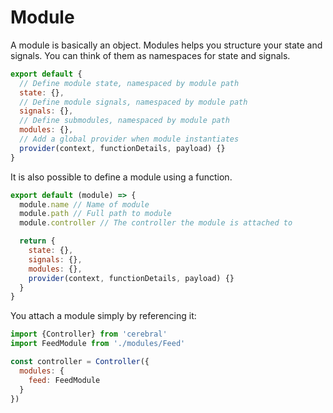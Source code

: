 # Module

A module is basically an object. Modules helps you structure your state and signals. You can think of them as namespaces for state and signals.

```js
export default {
  // Define module state, namespaced by module path
  state: {},
  // Define module signals, namespaced by module path
  signals: {},
  // Define submodules, namespaced by module path
  modules: {},
  // Add a global provider when module instantiates
  provider(context, functionDetails, payload) {}
}
```

It is also possible to define a module using a function.

```js
export default (module) => {
  module.name // Name of module
  module.path // Full path to module
  module.controller // The controller the module is attached to

  return {
    state: {},
    signals: {},
    modules: {},
    provider(context, functionDetails, payload) {}
  }
}
```

You attach a module simply by referencing it:

```js
import {Controller} from 'cerebral'
import FeedModule from './modules/Feed'

const controller = Controller({
  modules: {
    feed: FeedModule
  }
})
```
